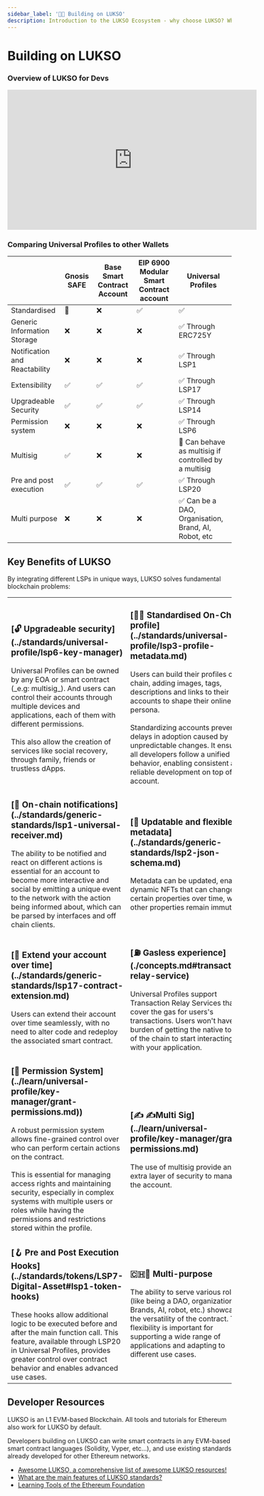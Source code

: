 ```yaml
---
sidebar_label: '👷🏽 Building on LUKSO'
description: Introduction to the LUKSO Ecosystem - why choose LUKSO? Who is LUKSO intended for?
---
```


# Building on LUKSO

### Overview of LUKSO for Devs

<div class="video-container">
<iframe width="560" height="315" src="https://www.youtube.com/embed/kJ5_6LN6mZc?si=7NWn-odkk8KmSDLz" title="YouTube video player" frameborder="0" allow="accelerometer; autoplay; clipboard-write; encrypted-media; gyroscope; picture-in-picture; web-share" referrerpolicy="strict-origin-when-cross-origin" allowfullscreen></iframe>
</div>

### Comparing Universal Profiles to other Wallets

|                                | Gnosis SAFE | Base Smart Contract Account | EIP 6900 Modular Smart Contract account | Universal Profiles                       |
|--------------------------------|-------------|-----------------------------|----------------------------------------|------------------------------------------|
| Standardised                   | 🔶          | ❌                          | ✅                                      | ✅                                       |
| Generic Information Storage    | ❌          | ❌                          | ❌                                      | ✅ Through ERC725Y                       |
| Notification and Reactability  | ❌          | ❌                          | ❌                                      | ✅ Through LSP1                          |
| Extensibility                  | ✅          | ✅                          | ✅                                      | ✅ Through LSP17                         |
| Upgradeable Security           | ✅          | ✅                          | ✅                                      | ✅ Through LSP14                         |
| Permission system              | ❌          | ❌                          | ❌                                      | ✅ Through LSP6                          |
| Multisig                       | ✅          | ❌                          | ❌                                      | 🔶 Can behave as multisig if controlled by a multisig |
| Pre and post execution         | ✅          | ✅                          | ✅                                      | ✅ Through LSP20                         |
| Multi purpose                  | ❌          | ❌                          | ❌                                      | ✅ Can be a DAO, Organisation, Brand, AI, Robot, etc |


## Key Benefits of LUKSO

By integrating different LSPs in unique ways, LUKSO solves fundamental blockchain problems:

<table class="lsp-features">
    <tr>
        <td><h3>[🔓 Upgradeable security](../standards/universal-profile/lsp6-key-manager)</h3>Universal Profiles can be owned by any EOA or smart contract (_e.g: multisig_). And users can control their accounts through multiple devices and applications, each of them with different permissions.<br /><br /> This also allow the creation of services like social recovery, through family, friends or trustless dApps.</td>
        <td><h3>[👩‍🎤 Standardised On-Chain profile](../standards/universal-profile/lsp3-profile-metadata.md)</h3>Users can build their profiles on-chain, adding images, tags, descriptions and links to their accounts to shape their online persona. <br /> <br /> Standardizing accounts prevents delays in adoption caused by unpredictable changes. It ensures all developers follow a unified behavior, enabling consistent and reliable development on top of the account. </td>
    </tr>
    <tr>
        <td><h3>[📢 On-chain notifications](../standards/generic-standards/lsp1-universal-receiver.md)</h3>The ability to be notified and react on different actions is essential for an account to become more interactive and social by emitting a unique event to the network with the action being informed about, which can be parsed by interfaces and off chain clients.</td>
        <td><h3>[📝 Updatable and flexible metadata](../standards/generic-standards/lsp2-json-schema.md)</h3>Metadata can be updated, enabling dynamic NFTs that can change certain properties over time, while other properties remain immutable.</td>
    </tr>
    <tr>
        <td><h3>[💫 Extend your account over time](../standards/generic-standards/lsp17-contract-extension.md)</h3>Users can extend their account over time seamlessly, with no need to alter code and redeploy the associated smart contract.</td>
        <td><h3>[⛽️ Gasless experience](./concepts.md#transaction-relay-service)</h3>Universal Profiles support Transaction Relay Services that cover the gas for users's transactions. Users won't have the burden of getting the native token of the chain to start interacting with your application.</td>
    </tr>
    <tr>
        <td><h3>[🚦 Permission System](../learn/universal-profile/key-manager/grant-permissions.md))</h3>A robust permission system allows fine-grained control over who can perform certain actions on the contract.<br /> <br /> This is essential for managing access rights and maintaining security, especially in complex systems with multiple users or roles while having the permissions and restrictions stored within the profile.</td>
        <td><h3>[✍️ ✍️Multi Sig](../learn/universal-profile/key-manager/grant-permissions.md)</h3>The use of multisig provide an extra layer of security to manage the account.</td>
    </tr>
    <tr>
        <td><h3>[🪝 Pre and Post Execution Hooks](../standards/tokens/LSP7-Digital-Asset#lsp1-token-hooks)</h3>These hooks allow additional logic to be executed before and after the main function call. This feature, available through LSP20 in Universal Profiles, provides greater control over contract behavior and enables advanced use cases.</td>
        <td><h3>🇨🇭🔪 Multi-purpose</h3>The ability to serve various roles (like being a DAO, organization, Brands, AI, robot, etc.) showcases the versatility of the contract. This flexibility is important for supporting a wide range of applications and adapting to different use cases.</td>
    </tr>
</table>

## Developer Resources

LUKSO is an L1 EVM-based Blockchain. All tools and tutorials for Ethereum also work for LUKSO by default.

Developers building on LUKSO can write smart contracts in any EVM-based smart contract languages (Solidity, Vyper, etc...), and use existing standards already developed for other Ethereum networks.

- [Awesome LUKSO, a comprehensive list of awesome LUKSO resources!](https://github.com/lukso-network/awesome-lukso)
- [What are the main features of LUKSO standards?](../faq/onboarding/lukso-standards.md#what-are-the-main-features-of-lsps)
- [Learning Tools of the Ethereum Foundation](https://ethereum.org/en/developers/learning-tools/)
